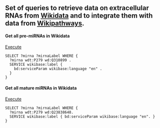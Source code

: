 ## Set of queries to retrieve data on extracellular RNAs from [Wikidata](https://www.wikidata.org) and to integrate them with data from [Wikipathways](www.wikipathways.org).

#### Get all pre-miRNAs in Wikidata
[Execute](http://tinyurl.com/zdn4gpo)
```sparql
SELECT ?mirna ?mirnaLabel WHERE {
  ?mirna wdt:P279 wd:Q310899 .
  SERVICE wikibase:label {
    bd:serviceParam wikibase:language "en" .
  }
}
```
#### Get all mature miRNAs in Wikidata
[Execute](http://tinyurl.com/h5ct7qr)
```sparql
SELECT ?mirna ?mirnaLabel WHERE {
  ?mirna wdt:P279 wd:Q23838648.
  SERVICE wikibase:label { bd:serviceParam wikibase:language "en". }
}
```
